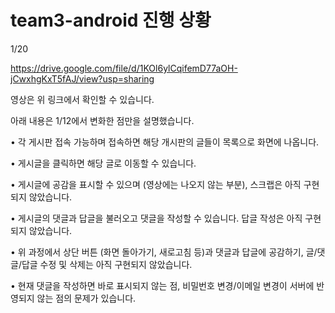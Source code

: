 # team3-android 진행 상황

1/20

https://drive.google.com/file/d/1KOl6ylCqifemD77aOH-jCwxhgKxT5fAJ/view?usp=sharing

영상은 위 링크에서 확인할 수 있습니다.

아래 내용은 1/12에서 변화한 점만을 설명했습니다.

• 각 게시판 접속 가능하며 접속하면 해당 개시판의 글들이 목록으로 화면에 나옵니다.

• 게시글을 클릭하면 해당 글로 이동할 수 있습니다.

• 게시글에 공감을 표시할 수 있으며 (영상에는 나오지 않는 부분), 스크랩은 아직 구현되지 않았습니다.

• 게시글의 댓글과 답글을 불러오고 댓글을 작성할 수 있습니다. 답글 작성은 아직 구현되지 않았습니다.

• 위 과정에서 상단 버튼 (화면 돌아가기, 새로고침 등)과 댓글과 답글에 공감하기, 글/댓글/답글 수정 및 삭제는 아직 구현되지 않았습니다.

• 현재 댓글을 작성하면 바로 표시되지 않는 점, 비밀번호 변경/이메일 변경이 서버에 반영되지 않는 점의 문제가 있습니다.
